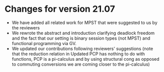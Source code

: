 # Changes for version 21.07


- We have added all related work for MPST that were suggested to us by the reviewers
- We rewrote the abstract and introduction clarifying deadlock freedom and the fact that our setting is binary session types (not MPST) and functional programming via GV.
- We updated our contributions following reviewers' suggestions (note that the reduction relation in Updated PCP has nothing to do with functions, PCP is a pi-calculus and by using structural cong as opposed to commuting conversions we are coming closer to the pi-calculus)

